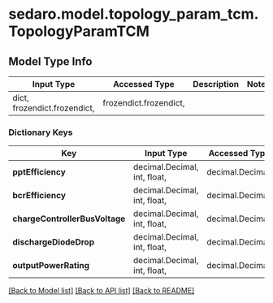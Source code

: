 # sedaro.model.topology_param_tcm.TopologyParamTCM

## Model Type Info
Input Type | Accessed Type | Description | Notes
------------ | ------------- | ------------- | -------------
dict, frozendict.frozendict,  | frozendict.frozendict,  |  | 

### Dictionary Keys
Key | Input Type | Accessed Type | Description | Notes
------------ | ------------- | ------------- | ------------- | -------------
**pptEfficiency** | decimal.Decimal, int, float,  | decimal.Decimal,  |  | 
**bcrEfficiency** | decimal.Decimal, int, float,  | decimal.Decimal,  |  | 
**chargeControllerBusVoltage** | decimal.Decimal, int, float,  | decimal.Decimal,  |  | 
**dischargeDiodeDrop** | decimal.Decimal, int, float,  | decimal.Decimal,  |  | 
**outputPowerRating** | decimal.Decimal, int, float,  | decimal.Decimal,  |  | 

[[Back to Model list]](../../README.md#documentation-for-models) [[Back to API list]](../../README.md#documentation-for-api-endpoints) [[Back to README]](../../README.md)

